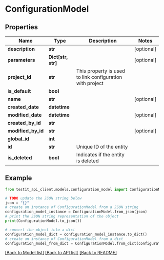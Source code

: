 # ConfigurationModel


## Properties

Name | Type | Description | Notes
------------ | ------------- | ------------- | -------------
**description** | **str** |  | [optional] 
**parameters** | **Dict[str, str]** |  | [optional] 
**project_id** | **str** | This property is used to link configuration with project | 
**is_default** | **bool** |  | 
**name** | **str** |  | [optional] 
**created_date** | **datetime** |  | 
**modified_date** | **datetime** |  | [optional] 
**created_by_id** | **str** |  | 
**modified_by_id** | **str** |  | [optional] 
**global_id** | **int** |  | 
**id** | **str** | Unique ID of the entity | 
**is_deleted** | **bool** | Indicates if the entity is deleted | 

## Example

```python
from testit_api_client.models.configuration_model import ConfigurationModel

# TODO update the JSON string below
json = "{}"
# create an instance of ConfigurationModel from a JSON string
configuration_model_instance = ConfigurationModel.from_json(json)
# print the JSON string representation of the object
print(ConfigurationModel.to_json())

# convert the object into a dict
configuration_model_dict = configuration_model_instance.to_dict()
# create an instance of ConfigurationModel from a dict
configuration_model_from_dict = ConfigurationModel.from_dict(configuration_model_dict)
```
[[Back to Model list]](../README.md#documentation-for-models) [[Back to API list]](../README.md#documentation-for-api-endpoints) [[Back to README]](../README.md)


